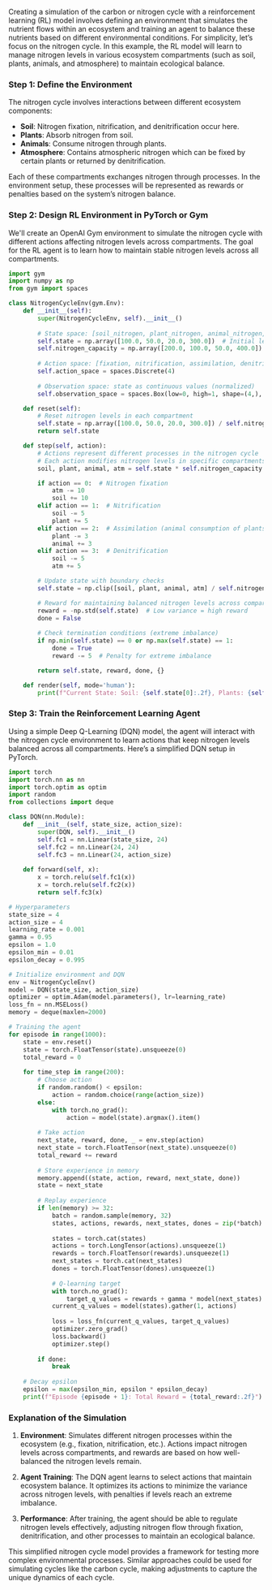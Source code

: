 Creating a simulation of the carbon or nitrogen cycle with a reinforcement learning (RL) model involves defining an environment that simulates the nutrient flows within an ecosystem and training an agent to balance these nutrients based on different environmental conditions. For simplicity, let’s focus on the nitrogen cycle. In this example, the RL model will learn to manage nitrogen levels in various ecosystem compartments (such as soil, plants, animals, and atmosphere) to maintain ecological balance.

### Step 1: Define the Environment

The nitrogen cycle involves interactions between different ecosystem components:
- **Soil**: Nitrogen fixation, nitrification, and denitrification occur here.
- **Plants**: Absorb nitrogen from soil.
- **Animals**: Consume nitrogen through plants.
- **Atmosphere**: Contains atmospheric nitrogen which can be fixed by certain plants or returned by denitrification.

Each of these compartments exchanges nitrogen through processes. In the environment setup, these processes will be represented as rewards or penalties based on the system’s nitrogen balance.

### Step 2: Design RL Environment in PyTorch or Gym

We'll create an OpenAI Gym environment to simulate the nitrogen cycle with different actions affecting nitrogen levels across compartments. The goal for the RL agent is to learn how to maintain stable nitrogen levels across all compartments.

```python
import gym
import numpy as np
from gym import spaces

class NitrogenCycleEnv(gym.Env):
    def __init__(self):
        super(NitrogenCycleEnv, self).__init__()
        
        # State space: [soil_nitrogen, plant_nitrogen, animal_nitrogen, atmospheric_nitrogen]
        self.state = np.array([100.0, 50.0, 20.0, 300.0])  # Initial levels
        self.nitrogen_capacity = np.array([200.0, 100.0, 50.0, 400.0])
        
        # Action space: [fixation, nitrification, assimilation, denitrification]
        self.action_space = spaces.Discrete(4)
        
        # Observation space: state as continuous values (normalized)
        self.observation_space = spaces.Box(low=0, high=1, shape=(4,), dtype=np.float32)

    def reset(self):
        # Reset nitrogen levels in each compartment
        self.state = np.array([100.0, 50.0, 20.0, 300.0]) / self.nitrogen_capacity
        return self.state

    def step(self, action):
        # Actions represent different processes in the nitrogen cycle
        # Each action modifies nitrogen levels in specific compartments
        soil, plant, animal, atm = self.state * self.nitrogen_capacity

        if action == 0:  # Nitrogen fixation
            atm -= 10
            soil += 10
        elif action == 1:  # Nitrification
            soil -= 5
            plant += 5
        elif action == 2:  # Assimilation (animal consumption of plants)
            plant -= 3
            animal += 3
        elif action == 3:  # Denitrification
            soil -= 5
            atm += 5

        # Update state with boundary checks
        self.state = np.clip([soil, plant, animal, atm] / self.nitrogen_capacity, 0, 1)

        # Reward for maintaining balanced nitrogen levels across compartments
        reward = -np.std(self.state)  # Low variance = high reward
        done = False
        
        # Check termination conditions (extreme imbalance)
        if np.min(self.state) == 0 or np.max(self.state) == 1:
            done = True
            reward -= 5  # Penalty for extreme imbalance

        return self.state, reward, done, {}

    def render(self, mode='human'):
        print(f"Current State: Soil: {self.state[0]:.2f}, Plants: {self.state[1]:.2f}, Animals: {self.state[2]:.2f}, Atmosphere: {self.state[3]:.2f}")
```

### Step 3: Train the Reinforcement Learning Agent

Using a simple Deep Q-Learning (DQN) model, the agent will interact with the nitrogen cycle environment to learn actions that keep nitrogen levels balanced across all compartments. Here’s a simplified DQN setup in PyTorch.

```python
import torch
import torch.nn as nn
import torch.optim as optim
import random
from collections import deque

class DQN(nn.Module):
    def __init__(self, state_size, action_size):
        super(DQN, self).__init__()
        self.fc1 = nn.Linear(state_size, 24)
        self.fc2 = nn.Linear(24, 24)
        self.fc3 = nn.Linear(24, action_size)
        
    def forward(self, x):
        x = torch.relu(self.fc1(x))
        x = torch.relu(self.fc2(x))
        return self.fc3(x)

# Hyperparameters
state_size = 4
action_size = 4
learning_rate = 0.001
gamma = 0.95
epsilon = 1.0
epsilon_min = 0.01
epsilon_decay = 0.995

# Initialize environment and DQN
env = NitrogenCycleEnv()
model = DQN(state_size, action_size)
optimizer = optim.Adam(model.parameters(), lr=learning_rate)
loss_fn = nn.MSELoss()
memory = deque(maxlen=2000)

# Training the agent
for episode in range(1000):
    state = env.reset()
    state = torch.FloatTensor(state).unsqueeze(0)
    total_reward = 0
    
    for time_step in range(200):
        # Choose action
        if random.random() < epsilon:
            action = random.choice(range(action_size))
        else:
            with torch.no_grad():
                action = model(state).argmax().item()
        
        # Take action
        next_state, reward, done, _ = env.step(action)
        next_state = torch.FloatTensor(next_state).unsqueeze(0)
        total_reward += reward
        
        # Store experience in memory
        memory.append((state, action, reward, next_state, done))
        state = next_state
        
        # Replay experience
        if len(memory) >= 32:
            batch = random.sample(memory, 32)
            states, actions, rewards, next_states, dones = zip(*batch)
            
            states = torch.cat(states)
            actions = torch.LongTensor(actions).unsqueeze(1)
            rewards = torch.FloatTensor(rewards).unsqueeze(1)
            next_states = torch.cat(next_states)
            dones = torch.FloatTensor(dones).unsqueeze(1)
            
            # Q-learning target
            with torch.no_grad():
                target_q_values = rewards + gamma * model(next_states).max(1, keepdim=True)[0] * (1 - dones)
            current_q_values = model(states).gather(1, actions)
            
            loss = loss_fn(current_q_values, target_q_values)
            optimizer.zero_grad()
            loss.backward()
            optimizer.step()
        
        if done:
            break
    
    # Decay epsilon
    epsilon = max(epsilon_min, epsilon * epsilon_decay)
    print(f"Episode {episode + 1}: Total Reward = {total_reward:.2f}")
```

### Explanation of the Simulation

1. **Environment**: Simulates different nitrogen processes within the ecosystem (e.g., fixation, nitrification, etc.). Actions impact nitrogen levels across compartments, and rewards are based on how well-balanced the nitrogen levels remain.

2. **Agent Training**: The DQN agent learns to select actions that maintain ecosystem balance. It optimizes its actions to minimize the variance across nitrogen levels, with penalties if levels reach an extreme imbalance.

3. **Performance**: After training, the agent should be able to regulate nitrogen levels effectively, adjusting nitrogen flow through fixation, denitrification, and other processes to maintain an ecological balance.

This simplified nitrogen cycle model provides a framework for testing more complex environmental processes. Similar approaches could be used for simulating cycles like the carbon cycle, making adjustments to capture the unique dynamics of each cycle.